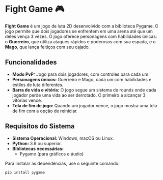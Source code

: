 # Fight Game 🎮

**Fight Game** é um jogo de luta 2D desenvolvido com a biblioteca Pygame. O jogo permite que dois jogadores se enfrentem em uma arena até que um deles vença 3 vezes. O jogo oferece personagens com habilidades únicas: o **Guerreiro**, que utiliza ataques rápidos e poderosos com sua espada, e o **Mago**, que lança feitiços com seu cajado.

## Funcionalidades

- **Modo PvP:** Jogo para dois jogadores, com controles para cada um.
- **Personagens únicos:** Guerreiro e Mago, cada um com habilidades e estilos de luta diferentes.
- **Barra de vida e vitória:** O jogo segue um sistema de rounds onde cada jogador perde uma vida ao ser derrotado. O primeiro a alcançar 3 vitórias vence.
- **Tela de fim de jogo:** Quando um jogador vence, o jogo mostra uma tela de fim com a opção de reiniciar.

## Requisitos do Sistema

- **Sistema Operacional:** Windows, macOS ou Linux.
- **Python:** 3.6 ou superior.
- **Bibliotecas necessárias:**
  - Pygame (para gráficos e áudio)

Para instalar as dependências, use o seguinte comando:

```bash
pip install pygame
```


